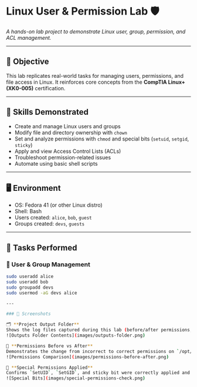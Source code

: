 # Linux User & Permission Lab 🛡️
_A hands-on lab project to demonstrate Linux user, group, permission, and ACL management._

---

## 📌 Objective

This lab replicates real-world tasks for managing users, permissions, and file access in Linux. It reinforces core concepts from the **CompTIA Linux+ (XK0-005)** certification.

---

## 🧠 Skills Demonstrated

- Create and manage Linux users and groups
- Modify file and directory ownership with `chown`
- Set and analyze permissions with `chmod` and special bits (`setuid`, `setgid`, `sticky`)
- Apply and view Access Control Lists (ACLs)
- Troubleshoot permission-related issues
- Automate using basic shell scripts

---

## 🖥️ Environment

- OS: Fedora 41 (or other Linux distro)
- Shell: Bash
- Users created: `alice`, `bob`, `guest`
- Groups created: `devs`, `guests`

---

## 🔧 Tasks Performed

### 👤 User & Group Management

```bash
sudo useradd alice
sudo useradd bob
sudo groupadd devs
sudo usermod -aG devs alice

---

### 📸 Screenshots

🗂️ **Project Output Folder**
Shows the log files captured during this lab (before/after permissions, special bits).
![Outputs Folder Contents](images/outputs-folder.png)

📸 **Permissions Before vs After**
Demonstrates the change from incorrect to correct permissions on `/opt/shared` and `/opt/public`.
![Permissions Comparison](images/permissions-before-after.png)

📸 **Special Permissions Applied**
Confirms `SetUID`, `SetGID`, and sticky bit were correctly applied and verified.
![Special Bits](images/special-permissions-check.png)
